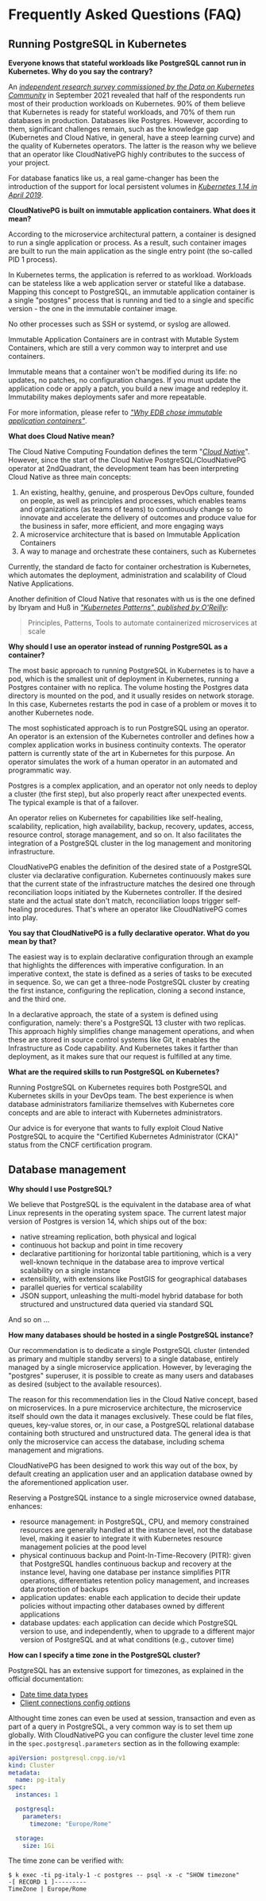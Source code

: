 # Frequently Asked Questions (FAQ)

## Running PostgreSQL in Kubernetes

**Everyone knows that stateful workloads like PostgreSQL cannot run in
Kubernetes. Why do you say the contrary?**

An [*independent research survey commissioned by the Data on Kubernetes
Community*](https://dok.community/dokc-2021-report/) in September 2021
revealed that half of the respondents run most of their production
workloads on Kubernetes. 90% of them believe that Kubernetes is ready
for stateful workloads, and 70% of them run databases in production.
Databases like Postgres. However, according to them, significant
challenges remain, such as the knowledge gap (Kubernetes and Cloud
Native, in general, have a steep learning curve) and the quality of
Kubernetes operators. The latter is the reason why we believe that an
operator like CloudNativePG highly contributes to the success
of your project.

For database fanatics like us, a real game-changer has been the
introduction of the support for local persistent volumes in
[*Kubernetes 1.14 in April 2019*](https://kubernetes.io/blog/2019/04/04/kubernetes-1.14-local-persistent-volumes-ga/).

**CloudNativePG is built on immutable application containers.
What does it mean?**

According to the microservice architectural pattern, a container is
designed to run a single application or process. As a result, such
container images are built to run the main application as the
single entry point (the so-called PID 1 process).

In Kubernetes terms, the application is referred to as workload.
Workloads can be stateless like a web application server or stateful like a
database. Mapping this concept to PostgreSQL, an immutable application
container is a single "postgres" process that is running and
tied to a single and specific version - the one in the immutable
container image.

No other processes such as SSH or systemd, or syslog are allowed.

Immutable Application Containers are in contrast with Mutable System
Containers, which are still a very common way to interpret and use
containers.

Immutable means that a container won't be modified during its life: no
updates, no patches, no configuration changes. If you must update the
application code or apply a patch, you build a new image and redeploy
it. Immutability makes deployments safer and more repeatable.

For more information, please refer to
[*"Why EDB chose immutable application containers"*](https://www.enterprisedb.com/blog/why-edb-chose-immutable-application-containers).

**What does Cloud Native mean?**

The Cloud Native Computing Foundation defines the term
"[*Cloud Native*](https://github.com/cncf/toc/blob/main/DEFINITION.md)".
However, since the start of the Cloud Native PostgreSQL/CloudNativePG operator
at 2ndQuadrant, the development team has been interpreting Cloud Native
as three main concepts:

1.  An existing, healthy, genuine, and prosperous DevOps culture, founded
    on people, as well as principles and processes, which enables teams
    and organizations (as teams of teams) to continuously change so to
    innovate and accelerate the delivery of outcomes and produce value
    for the business in safer, more efficient, and more engaging ways
2.  A microservice architecture that is based on Immutable Application
    Containers
3.  A way to manage and orchestrate these containers, such as Kubernetes

Currently, the standard de facto for container orchestration is
Kubernetes, which automates the deployment, administration and
scalability of Cloud Native Applications.

Another definition of Cloud Native that resonates with us is the one
defined by Ibryam and Huß in
[*"Kubernetes Patterns", published by O'Reilly*](https://www.oreilly.com/library/view/kubernetes-patterns/9781492050278/):

> Principles, Patterns, Tools to automate containerized microservices at scale


<!--
**Can I run CloudNativePG on bare metal Kubernetes?**

TODO

**Why should I use PostgreSQL replication instead of file system
replication?**

TODO
-->

**Why should I use an operator instead of running PostgreSQL as a
container?**

The most basic approach to running PostgreSQL in Kubernetes is to have a
pod, which is the smallest unit of deployment in Kubernetes, running a
Postgres container with no replica. The volume hosting the Postgres data
directory is mounted on the pod, and it usually resides on network
storage. In this case, Kubernetes restarts the pod in case of a
problem or moves it to another Kubernetes node.

The most sophisticated approach is to run PostgreSQL using an operator.
An operator is an extension of the Kubernetes controller and defines how
a complex application works in business continuity contexts. The
operator pattern is currently state of the art in Kubernetes for
this purpose. An operator simulates the work of a human operator in an
automated and programmatic way.

Postgres is a complex application, and an operator not only needs to
deploy a cluster (the first step), but also properly react after
unexpected events. The typical example is that of a failover.

An operator relies on Kubernetes for capabilities like self-healing,
scalability, replication, high availability, backup, recovery, updates,
access, resource control, storage management, and so on. It also
facilitates the integration of a PostgreSQL cluster in the log
management and monitoring infrastructure.

CloudNativePG enables the definition of the desired state of a
PostgreSQL cluster via declarative configuration. Kubernetes
continuously makes sure that the current state of the infrastructure
matches the desired one through reconciliation loops initiated by the
Kubernetes controller. If the desired state and the actual state don't
match, reconciliation loops trigger self-healing procedures. That's
where an operator like CloudNativePG comes into play.

**You say that CloudNativePG is a fully declarative operator.
What do you mean by that?**

The easiest way is to explain declarative configuration through an
example that highlights the differences with imperative configuration.
In an imperative context, the state is defined as a series of tasks to
be executed in sequence. So, we can get a three-node PostgreSQL cluster
by creating the first instance, configuring the replication, cloning a
second instance, and the third one.

In a declarative approach, the state of a system is defined using
configuration, namely: there's a PostgreSQL 13 cluster with two replicas.
This approach highly simplifies change management operations, and when
these are stored in source control systems like Git, it enables the
Infrastructure as Code capability. And Kubernetes takes it farther than
deployment, as it makes sure that our request is fulfilled at any time.

**What are the required skills to run PostgreSQL on Kubernetes?**

Running PostgreSQL on Kubernetes requires both PostgreSQL and Kubernetes
skills in your DevOps team. The best experience is when database
administrators familiarize themselves with Kubernetes core concepts
and are able to interact with Kubernetes administrators.

Our advice is for everyone that wants to fully exploit Cloud Native
PostgreSQL to acquire the "Certified Kubernetes Administrator (CKA)"
status from the CNCF certification program.

<!--

## High availability

What are the reasons behind CloudNativePG not relying on a failover
management tool like Patroni, repmgr, or Stolon?

TODO

How can I ensure that failover (unplanned) and switchover (planned)
times are within our SLA of 99.995% per year?

TODO

Should I manually resync a former primary with the new one following a
failover?

TODO

What happens if all nodes of PostgreSQL have a failure?

TODO

## Backup and restore

Does CloudNativePG support logical backups with pg_dump?

TODO

What is the recommended setup for the best outcomes in terms of disaster
recovery?

TODO

What happens if the Kubernetes cluster where I was running PostgreSQL is
permanently gone?

TODO


## Miscellaneous

**What are the Kubernetes distributions that CloudNativePG
supports? What's the rationale behind this decision?**

TODO

**Are there performance tests or values for large environments (e.g. \>
4 TB/256 GB/64 cores) ?**

TODO

**Question about LDAP/Active Directory support**

TODO

How can the provisioning of CloudNativePG databases be
automated?

TODO

How can the de-provisioning of CloudNativePG be automated?

TODO

Does CloudNativePG wipe the data directory of PostgreSQL when
a cluster is deleted?

TODO

How are changes of resources (storage/CPU/memory) made to a database
instance during runtime?

TODO

How can I get notified via email after a PostgreSQL cluster has been
successfully created, with details about connection?

TODO

## Updates

How can I perform updates on the underlying Kubernetes nodes?

TODO

Can minor version updates of PostgreSQL be carried out without downtime?

TODO

Can major version upgrades of PostgreSQL be carried out without
downtime?

TODO

-->

## Database management

**Why should I use PostgreSQL?**

We believe that PostgreSQL is the equivalent in the database area of
what Linux represents in the operating system space. The current latest
major version of Postgres is version 14, which ships out of the box:

-   native streaming replication, both physical and logical
-   continuous hot backup and point in time recovery
-   declarative partitioning for horizontal table partitioning, which is
    a very well-known technique in the database area to improve vertical
    scalability on a single instance
-   extensibility, with extensions like PostGIS for geographical
    databases
-   parallel queries for vertical scalability
-   JSON support, unleashing the multi-model hybrid database for both
    structured and unstructured data queried via standard SQL

And so on ...

**How many databases should be hosted in a single PostgreSQL instance?**

Our recommendation is to dedicate a single PostgreSQL cluster
(intended as primary and multiple standby servers) to a single database,
entirely managed by a single microservice application. However, by
leveraging the "postgres" superuser, it is possible to create as many
users and databases as desired (subject to the available resources).

The reason for this recommendation lies in the Cloud Native concept,
based on microservices. In a pure microservice architecture, the
microservice itself should own the data it manages exclusively.
These could be flat files, queues, key-value stores, or, in our case, a
PostgreSQL relational database containing both structured and
unstructured data. The general idea is that only the microservice can
access the database, including schema management and migrations.

CloudNativePG has been designed to work this way out of the
box, by default creating an application user and an application database
owned by the aforementioned application user.

Reserving a PostgreSQL instance to a single microservice owned database,
enhances:

-   resource management: in PostgreSQL, CPU, and memory constrained
    resources are generally handled at the instance level, not the
    database level, making it easier to integrate it with Kubernetes
    resource management policies at the pood level
-   physical continuous backup and Point-In-Time-Recovery (PITR): given
    that PostgreSQL handles continuous backup and recovery at the
    instance level, having one database per instance simplifies PITR
    operations, differentiates retention policy management, and
    increases data protection of backups
-   application updates: enable each application to decide their update
    policies without impacting other databases owned by different
    applications
-   database updates: each application can decide which PostgreSQL
    version to use, and independently, when to upgrade to a different
    major version of PostgreSQL and at what conditions (e.g., cutover
    time)


**How can I specify a time zone in the PostgreSQL cluster?**

PostgreSQL has an extensive support for timezones, as explained in the official
documentation:

- [Date time data types](https://www.postgresql.org/docs/current/datatype-datetime.html)
- [Client connections config options](https://www.postgresql.org/docs/current/runtime-config-client.html#GUC-TIMEZONE)

Althought time zones can even be used at session, transaction and even as part
of a query in PostgreSQL, a very common way is to set them up globally. With
CloudNativePG you can configure the cluster level time zone in the
`spec.postgresql.parameters` section as in the following example:

``` yaml
apiVersion: postgresql.cnpg.io/v1
kind: Cluster
metadata:
  name: pg-italy
spec:
  instances: 1

  postgresql:
    parameters:
      timezone: "Europe/Rome"

  storage:
    size: 1Gi
```

The time zone can be verified with:

``` console
$ k exec -ti pg-italy-1 -c postgres -- psql -x -c "SHOW timezone"
-[ RECORD 1 ]---------
TimeZone | Europe/Rome
```

<!--
**What is the recommended architecture for best business continuity
outcomes?**

TODO

**What are the global objects such as roles and databases that are
automatically created by CloudNativePG?**

TODO

Q: Support for management of Postgres roles via declarative
configuration

TODO

Q: Support for tablespaces

TODO

Q: GUI

TODO

Q: Monitoring

TODO

Q: Logging

TODO

How can instances be stopped or started?

TODO
-->
